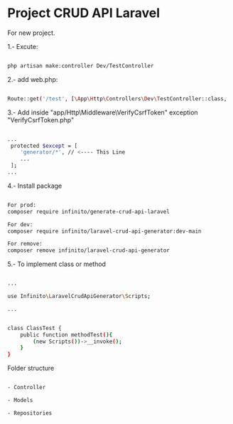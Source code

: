 # Project CRUD API Laravel


For new project.  

1.- Excute:

```sh

php artisan make:controller Dev/TestController

```


2.- add web.php:

```sh

Route::get('/test', [\App\Http\Controllers\Dev\TestController::class, '__invoke'])->name('test');

```

3.- Add inside "app/Http\Middleware\VerifyCsrfToken" exception "VerifyCsrfToken.php"

```sh

...
 protected $except = [
    'generator/*', // <---- This Line
    ...
 ];
...

```


4.- Install package

```sh

For prod:
composer require infinito/generate-crud-api-laravel

For dev:
composer require infinito/laravel-crud-api-generator:dev-main

For remove:
composer remove infinito/laravel-crud-api-generator

```


5.- To implement class or method

```sh

...

use Infinito\LaravelCrudApiGenerator\Scripts;

...


class ClassTest {
    public function methodTest(){
        (new Scripts())->__invoke();
    }
}

```



Folder structure

```sh

- Controller

- Models

- Repositories

```
